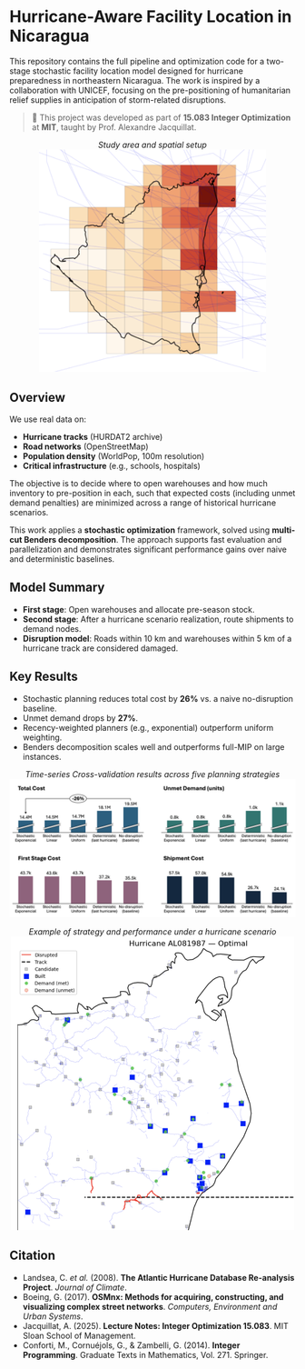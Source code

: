 # Hurricane-Aware Facility Location in Nicaragua

This repository contains the full pipeline and optimization code for a two-stage stochastic facility location model designed for hurricane preparedness in northeastern Nicaragua. The work is inspired by a collaboration with UNICEF, focusing on the pre-positioning of humanitarian relief supplies in anticipation of storm-related disruptions.

> 📘 This project was developed as part of **15.083 Integer Optimization** at **MIT**, taught by Prof. Alexandre Jacquillat.

<p align="center">
  <em>Study area and spatial setup</em><br>
  <img src="heatmap_hurricane.png" alt="Heatmap and demand/warehouse setup" width="400"/>
</p>

## Overview

We use real data on:

* **Hurricane tracks** (HURDAT2 archive)
* **Road networks** (OpenStreetMap)
* **Population density** (WorldPop, 100m resolution)
* **Critical infrastructure** (e.g., schools, hospitals)

The objective is to decide where to open warehouses and how much inventory to pre-position in each, such that expected costs (including unmet demand penalties) are minimized across a range of historical hurricane scenarios.

This work applies a **stochastic optimization** framework, solved using **multi-cut Benders decomposition**. The approach supports fast evaluation and parallelization and demonstrates significant performance gains over naive and deterministic baselines.

## Model Summary

* **First stage**: Open warehouses and allocate pre-season stock.
* **Second stage**: After a hurricane scenario realization, route shipments to demand nodes.
* **Disruption model**: Roads within 10 km and warehouses within 5 km of a hurricane track are considered damaged.

## Key Results

* Stochastic planning reduces total cost by **26%** vs. a naive no-disruption baseline.
* Unmet demand drops by **27%**.
* Recency-weighted planners (e.g., exponential) outperform uniform weighting.
* Benders decomposition scales well and outperforms full-MIP on large instances.

<p align="center">
  <em>Time-series Cross-validation results across five planning strategies</em><br>
  <img src="compiled_results.png" alt="Performance metrics" width="700"/>
</p>

<p align="center">
  <em>Example of strategy and performance under a hurricane scenario</em><br>
  <img src="optimal_example.png" alt="Performance metrics" width="500"/>
</p>

## Citation

* Landsea, C. *et al.* (2008). **The Atlantic Hurricane Database Re-analysis Project**. *Journal of Climate*.
* Boeing, G. (2017). **OSMnx: Methods for acquiring, constructing, and visualizing complex street networks**. *Computers, Environment and Urban Systems*.
* Jacquillat, A. (2025). **Lecture Notes: Integer Optimization 15.083**. MIT Sloan School of Management.
* Conforti, M., Cornuéjols, G., & Zambelli, G. (2014). **Integer Programming**. Graduate Texts in Mathematics, Vol. 271. Springer.

